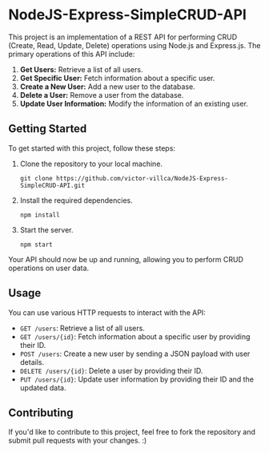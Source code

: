 # NodeJS-Express-SimpleCRUD-API

This project is an implementation of a REST API for performing CRUD (Create, Read, Update, Delete) operations using Node.js and Express.js. The primary operations of this API include:

1. **Get Users:** Retrieve a list of all users.
2. **Get Specific User:** Fetch information about a specific user.
3. **Create a New User:** Add a new user to the database.
4. **Delete a User:** Remove a user from the database.
5. **Update User Information:** Modify the information of an existing user.

## Getting Started

To get started with this project, follow these steps:

1. Clone the repository to your local machine.

   ```
   git clone https://github.com/victor-villca/NodeJS-Express-SimpleCRUD-API.git
   ```

2. Install the required dependencies.

   ```
   npm install
   ```

3. Start the server.

   ```
   npm start
   ```

Your API should now be up and running, allowing you to perform CRUD operations on user data.

## Usage

You can use various HTTP requests to interact with the API:

- `GET /users`: Retrieve a list of all users.
- `GET /users/{id}`: Fetch information about a specific user by providing their ID.
- `POST /users`: Create a new user by sending a JSON payload with user details.
- `DELETE /users/{id}`: Delete a user by providing their ID.
- `PUT /users/{id}`: Update user information by providing their ID and the updated data.

## Contributing

If you'd like to contribute to this project, feel free to fork the repository and submit pull requests with your changes. :)
